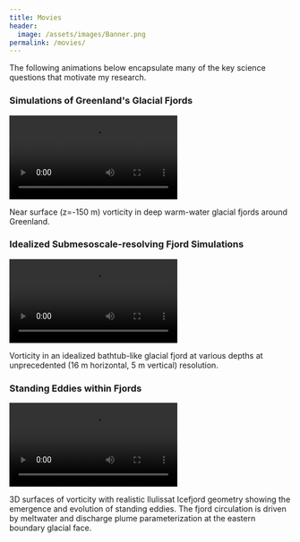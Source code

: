 ```yaml
---
title: Movies
header:
  image: /assets/images/Banner.png
permalink: /movies/
---
```


The following animations below encapsulate many of the key science questions that motivate my research.

### Simulations of Greenland's Glacial Fjords

![GRL paper](/assets/images/greenlandwidevort.mp4)

Near surface (z=-150 m) vorticity in deep warm-water glacial fjords around Greenland.

### Idealized Submesoscale-resolving Fjord Simulations

![GRL paper](/assets/images/refv7hiv8vort.mov)

Vorticity in an idealized bathtub-like glacial fjord at various depths at unprecedented (16 m horizontal, 5 m vertical) resolution.

### Standing Eddies within Fjords

![GRL paper](/assets/images/jakob3_newplume3dvort_inst.mov)

3D surfaces of vorticity with realistic Ilulissat Icefjord geometry showing the emergence and evolution of standing eddies. The fjord circulation is driven by meltwater and discharge plume parameterization at the eastern boundary glacial face.
